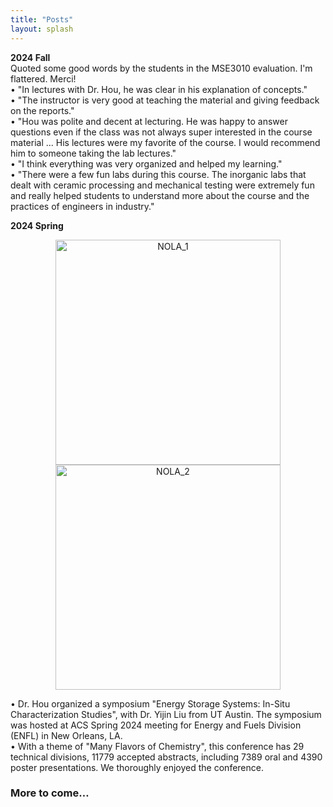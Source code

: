 ```yaml
---
title: "Posts"
layout: splash
---
```

<!-- &bull;&nbsp;text<br> -->
<strong>2024 Fall</strong><br>
Quoted some good words by the students in the MSE3010 evaluation. I'm flattered. Merci!<br>
&bull;&nbsp;"In lectures with Dr. Hou, he was clear in his explanation of concepts."<br>
&bull;&nbsp;"The instructor is very good at teaching the material and giving feedback on the reports."<br>
&bull;&nbsp;"Hou was polite and decent at lecturing. He was happy to answer questions even if the class was not always super interested in the course material ... His lectures were my favorite of the course. I would recommend him to someone taking the lab lectures."<br>
&bull;&nbsp;"I think everything was very organized and helped my learning."<br>
&bull;&nbsp;"There were a few fun labs during this course. The inorganic labs that dealt with ceramic processing and mechanical testing were extremely fun and really helped students to understand more about the course and the practices of engineers in industry."<br>

<strong>2024 Spring</strong>
<p align="center">
  <img alt="NOLA_1" src="/assets/images/202404_ACS_spring_1.jpg" width=360px>
  <img alt="NOLA_2" src="/assets/images/202404_ACS_spring_2.jpg" width=360px>
</p>
&bull;&nbsp;Dr. Hou organized a symposium "Energy Storage Systems: In-Situ Characterization Studies", with Dr. Yijin Liu from UT Austin. The symposium was hosted at ACS Spring 2024 meeting for Energy and Fuels Division (ENFL) in New Orleans, LA.<br>
&bull;&nbsp;With a theme of "Many Flavors of Chemistry", this conference has 29 technical divisions, 11779 accepted abstracts, including 7389 oral and 4390 poster presentations. We thoroughly enjoyed the conference.<br>

<h3>More to come…</h3>